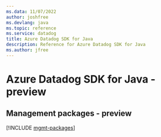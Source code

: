 ```yaml
---
ms.data: 11/07/2022
author: joshfree
ms.devlang: java
ms.topic: reference
ms.service: datadog
title: Azure Datadog SDK for Java
description: Reference for Azure Datadog SDK for Java
ms.author: jfree
---
```

# Azure Datadog SDK for Java - preview

## Management packages - preview
[!INCLUDE [mgmt-packages](datadog-mgmt-index.md)]
